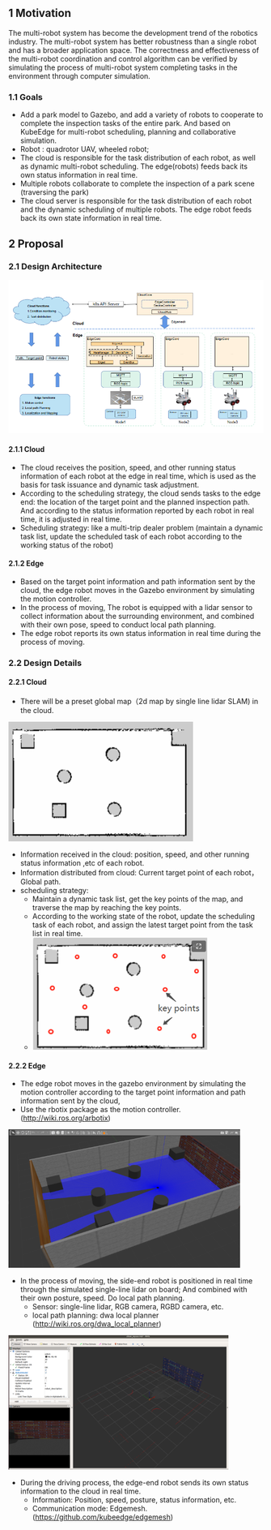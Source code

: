 ## 1 Motivation

The multi-robot system has become the development trend of the robotics industry. The multi-robot system has better robustness than a single robot and has a broader application space. The correctness and effectiveness of the multi-robot coordination and control algorithm can be verified by simulating the process of multi-robot system completing tasks in the environment through computer simulation.

### 1.1 Goals

- Add a park model to Gazebo, and add a variety of robots to cooperate to complete the inspection tasks of the entire park. And based on KubeEdge for multi-robot scheduling, planning and collaborative simulation.
- Robot : quadrotor UAV, wheeled robot;
- The cloud is responsible for the task distribution of each robot, as well as dynamic multi-robot scheduling. The edge(robots) feeds back its own status information in real time.
- Multiple robots collaborate to complete the inspection of a park scene (traversing the park)
- The cloud server is responsible for the task distribution of each robot and the dynamic scheduling of multiple robots. The edge robot feeds back its own state information in real time.

## 2 Proposal

### 2.1 Design Architecture

![image-20220802161242504](images/image-20220802161242504.png)

#### 2.1.1 Cloud

- The cloud receives the position, speed, and other running status information of each robot at the edge in real time, which is used as the basis for task issuance and dynamic task adjustment.
- According to the scheduling strategy, the cloud sends tasks to the edge end: the location of the target point and the planned inspection path. And according to the status information reported by each robot in real time, it is adjusted in real time.
- Scheduling strategy: like a multi-trip dealer problem (maintain a dynamic task list, update the scheduled task of each robot according to the working status of the robot)

#### 2.1.2 Edge

- Based on the target point information and path information sent by the cloud, the edge robot moves in the Gazebo environment by simulating the motion controller.
- In the process of moving, The robot is equipped with a lidar sensor to collect information about the surrounding environment, and combined with their own pose, speed to conduct  local path planning.
- The edge robot reports its own status information in real time during the process of moving.

### 2.2 Design Details

#### 2.2.1 Cloud

- There will be a preset global map（2d map by single line lidar SLAM) in the cloud.

<img src="images/1659406177722-3f006cbd-1e1e-4030-a5a2-65108f30634c-16594266427154.png" alt="2022-08-02 09-42-10屏幕截图.png" style="zoom:50%;" />

- Information received in the cloud:  position, speed, and other running status information ,etc of each robot.
- Information distributed from cloud: Current target point of each robot，Global path.
- scheduling strategy:
  - Maintain a dynamic task list, get the key points of the map, and traverse the map by reaching the key points.
  - According to the working state of the robot, update the scheduling task of each robot, and assign the latest target point from the task list in real time.
  - <img src="images/image-20220802154858516-16594266407293.png" alt="image-20220802154858516" style="zoom:80%;" />

#### 2.2.2 Edge

- The edge robot moves in the gazebo environment by simulating the motion controller according to the target point information and path information sent by the cloud, 
- Use the rbotix package as the motion controller. (http://wiki.ros.org/arbotix)

<img src="images/1659406251178-2b0e5403-0358-46ec-8912-8a1a16167fa1-16594268430217.png" alt="2022-08-02 09-59-37屏幕截图.png" style="zoom: 67%;" />

- In the process of moving, the side-end robot is positioned in real time through the simulated single-line lidar on board; And combined with their own posture, speed. Do local path planning.
  - Sensor: single-line lidar,  RGB camera, RGBD camera, etc.
  - local path planning: dwa local planner (http://wiki.ros.org/dwa_local_planner)

<img src="images/1659406272774-78d96118-4ac8-4ee0-8a43-d21d7a1174e5-165942695647110.png" alt="2022-08-02 09-56-54屏幕截图.png" style="zoom: 80%;" />

- During the driving process, the edge-end robot sends its own status information to the cloud in real time.
  - Information: Position, speed, posture, status information, etc.
  - Communication mode: Edgemesh. (https://github.com/kubeedge/edgemesh)

